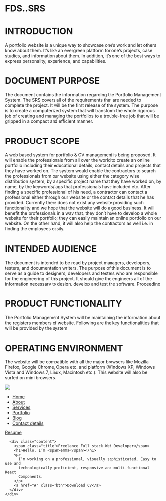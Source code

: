 # FDS..SRS
# INTRODUCTION
A portfolio website is a unique way to showcase one’s work and let others know about them. It’s like an evergreen platform for one’s projects, case studies, and information about them. In addition, it’s one of the best ways to express personality, experience, and capabilities.

# DOCUMENT PURPOSE
The document contains the information regarding the Portfolio Management System. The SRS covers all of the requirements that are needed to complete the project. It will be the first release of the system. The purpose is to create a computerized system that will transform the whole rigorous job of creating and managing the portfolios to a trouble-free job that will be gripped in a compact and efficient manner.

# PRODUCT SCOPE
A web based system for portfolio & CV management is being proposed. It will enable the professionals from all over the world to create an online portfolio including their educational details, contact details and projects that they have worked on. The system would enable the contractors to search the professionals from our website using either the category wise distribution system, by a specific project name that they have worked on, by name, by the keywords/tags that professionals have included etc. After finding a specific professional of his need, a contractor can contact a professional either through our website or the contact details that he has provided. Currently there does not exist any website providing such functionality and we hope that the website will do a good business. It will benefit the professionals in a way that, they don’t have to develop a whole website for their portfolio; they can easily maintain an online portfolio on our website. On the other hand, it will also help the contractors as well i.e. in finding the employees easily.
# INTENDED AUDIENCE
The document is intended to be read by project managers, developers, testers, and documentation writers. The purpose of this document is to serve as a guide to designers, developers and testers who are responsible for the engineering of this project. It should give the engineers all of the information necessary to design, develop and test the software. Proceeding

# PRODUCT FUNCTIONALITY
The Portfolio Management System will be maintaining the information about the registers members of website. Following are the key functionalities that will be provided by the system

# OPERATING ENVIRONMENT 
The website will be compatible with all the major browsers like Mozilla Firefox, Google Chrome, Opera etc. and platform (Windows XP, Windows Vista and Windows 7, Linux, Macintosh etc.). This website will also be surfed on mini browsers.


<!DOCTYPE html>
<html lang="en">
  <head>
    <meta charset="UTF-8" />
    <title>Create your dream portfolio website</title>
    <!----CSS link----->
    <link rel="stylesheet" href="style.css" />
  </head>
  <body>
    <div class="hero">
      <nav>
        <img src="./img/tag.png" class="tag" />
        <ul>
          <li><a href="#">Home</a></li>
          <li><a href="#">About</a></li>
          <li><a href="#">Services</a></li>
          <li><a href="#">Portfolio</a></li>
          <li><a href="#">Blog</a></li>
          <li><a href="#">Contact details</a></li>
        </ul>
        <a href="#" class="btn">Resume</a>
      </nav>

      <div class="content">
        <span class="title">Freelance Full stack Web Developer</span>
        <h1>Hello, I’m <span>emma</span></h1>
        <p>
          I’m working on a professional, visually sophisticated, Easy to use and
          technologically proficient, responsive and multi-functional React
          Components.
        </p>
        <a href="#" class="btn">Download CV</a>
      </div>
    </div>
  </body>
</html>
